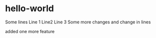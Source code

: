 # hello-world
Some lines
Line 1
Line2
Line 3
Some more changes
and change in lines


added one more feature
